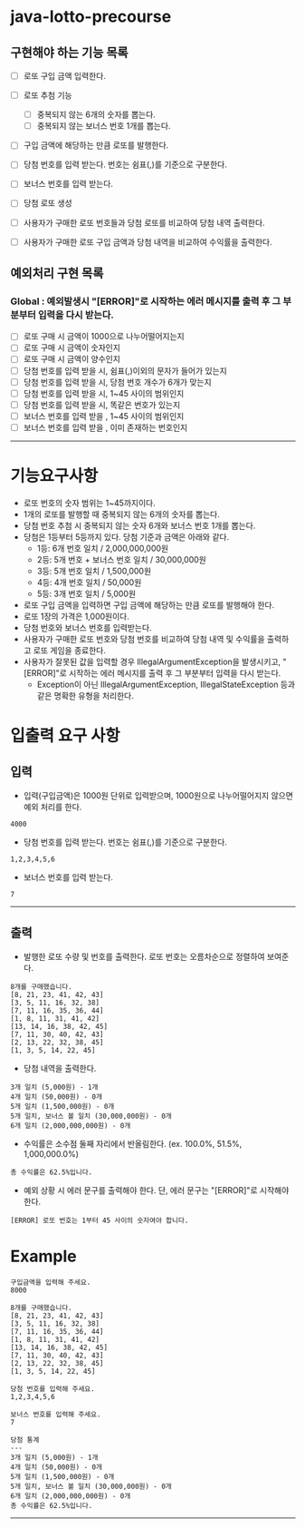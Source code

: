 # java-lotto-precourse

## 구현해야 하는 기능 목록
- [ ] 로또 구입 금액 입력한다.
- [ ] 로또 추첨 기능
    - [ ] 중복되지 않는 6개의 숫자를 뽑는다.
    - [ ] 중복되지 않는 보너스 번호 1개를 뽑는다.
- [ ] 구입 금액에 해당하는 만큼 로또를 발행한다.
- [ ] 당첨 번호를 입력 받는다. 번호는 쉼표(,)를 기준으로 구분한다.
- [ ] 보너스 번호를 입력 받는다.
- [ ] 당첨 로또 생성
- [ ] 사용자가 구매한 로또 번호들과 당첨 로또를 비교하여 당첨 내역 출력한다.
- [ ] 사용자가 구매한 로또 구입 금액과 당첨 내역을 비교하여 수익률을 출력한다.


## 예외처리 구현 목록
### Global : 예외발생시 "[ERROR]"로 시작하는 에러 메시지를 출력 후 그 부분부터 입력을 다시 받는다.
- [ ] 로또 구매 시 금액이 1000으로 나누어떨어지는지
- [ ] 로또 구매 시 금액이 숫자인지
- [ ] 로또 구매 시 금액이 양수인지
- [ ] 당첨 번호를 입력 받을 시, 쉼표(,)이외의 문자가 들어가 있는지
- [ ] 당첨 번호를 입력 받을 시, 당첨 번호 개수가 6개가 맞는지
- [ ] 당첨 번호를 입력 받을 시, 1~45 사이의 범위인지
- [ ] 당첨 번호를 입력 받을 시, 똑같은 번호가 있는지
- [ ] 보너스 번호를 입력 받을 , 1~45 사이의 범위인지
- [ ] 보너스 번호를 입력 받을 , 이미 존재하는 번호인지

---
# 기능요구사항

- 로또 번호의 숫자 범위는 1~45까지이다.
- 1개의 로또를 발행할 때 중복되지 않는 6개의 숫자를 뽑는다.
- 당첨 번호 추첨 시 중복되지 않는 숫자 6개와 보너스 번호 1개를 뽑는다.
- 당첨은 1등부터 5등까지 있다. 당첨 기준과 금액은 아래와 같다.
  - 1등: 6개 번호 일치 / 2,000,000,000원
  - 2등: 5개 번호 + 보너스 번호 일치 / 30,000,000원
  - 3등: 5개 번호 일치 / 1,500,000원
  - 4등: 4개 번호 일치 / 50,000원
  - 5등: 3개 번호 일치 / 5,000원
- 로또 구입 금액을 입력하면 구입 금액에 해당하는 만큼 로또를 발행해야 한다.
- 로또 1장의 가격은 1,000원이다.
- 당첨 번호와 보너스 번호를 입력받는다.
- 사용자가 구매한 로또 번호와 당첨 번호를 비교하여 당첨 내역 및 수익률을 출력하고 로또 게임을 종료한다.
- 사용자가 잘못된 값을 입력할 경우 IllegalArgumentException을 발생시키고, "[ERROR]"로 시작하는 에러 메시지를 출력 후 그 부분부터 입력을 다시 받는다.
  - Exception이 아닌 IllegalArgumentException, IllegalStateException 등과 같은 명확한 유형을 처리한다.

# 입출력 요구 사항

## 입력
- 입력(구입금액)은 1000원 단위로 입력받으며, 1000원으로 나누어떨어지지 않으면 예외 처리를 한다.
~~~
4000
~~~

- 당첨 번호를 입력 받는다. 번호는 쉼표(,)를 기준으로 구분한다.

~~~
1,2,3,4,5,6
~~~

- 보너스 번호를 입력 받는다.
~~~
7
~~~
---

## 출력
- 발행한 로또 수량 및 번호를 출력한다. 로또 번호는 오름차순으로 정렬하여 보여준다.
~~~
8개를 구매했습니다.
[8, 21, 23, 41, 42, 43] 
[3, 5, 11, 16, 32, 38] 
[7, 11, 16, 35, 36, 44] 
[1, 8, 11, 31, 41, 42] 
[13, 14, 16, 38, 42, 45] 
[7, 11, 30, 40, 42, 43] 
[2, 13, 22, 32, 38, 45] 
[1, 3, 5, 14, 22, 45]
~~~

- 당첨 내역을 출력한다.
~~~
3개 일치 (5,000원) - 1개
4개 일치 (50,000원) - 0개
5개 일치 (1,500,000원) - 0개
5개 일치, 보너스 볼 일치 (30,000,000원) - 0개
6개 일치 (2,000,000,000원) - 0개
~~~

- 수익률은 소수점 둘째 자리에서 반올림한다. (ex. 100.0%, 51.5%, 1,000,000.0%)
~~~
총 수익률은 62.5%입니다.
~~~

- 예외 상황 시 에러 문구를 출력해야 한다. 단, 에러 문구는 "[ERROR]"로 시작해야 한다.
~~~
[ERROR] 로또 번호는 1부터 45 사이의 숫자여야 합니다.
~~~

# Example
~~~
구입금액을 입력해 주세요.
8000

8개를 구매했습니다.
[8, 21, 23, 41, 42, 43] 
[3, 5, 11, 16, 32, 38] 
[7, 11, 16, 35, 36, 44] 
[1, 8, 11, 31, 41, 42] 
[13, 14, 16, 38, 42, 45] 
[7, 11, 30, 40, 42, 43] 
[2, 13, 22, 32, 38, 45] 
[1, 3, 5, 14, 22, 45]

당첨 번호를 입력해 주세요.
1,2,3,4,5,6

보너스 번호를 입력해 주세요.
7

당첨 통계
---
3개 일치 (5,000원) - 1개
4개 일치 (50,000원) - 0개
5개 일치 (1,500,000원) - 0개
5개 일치, 보너스 볼 일치 (30,000,000원) - 0개
6개 일치 (2,000,000,000원) - 0개
총 수익률은 62.5%입니다.
~~~

---
